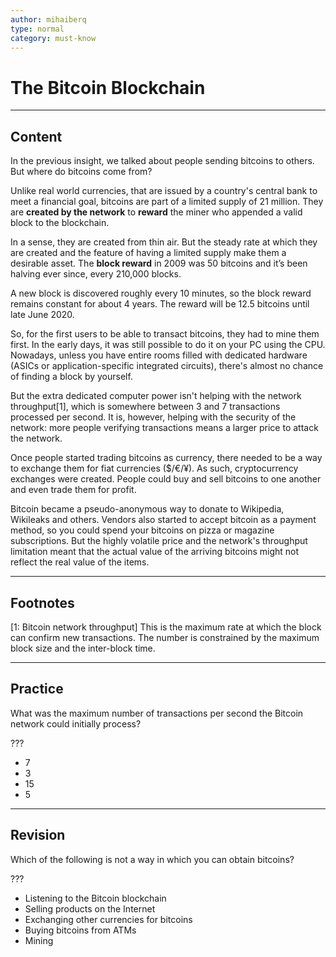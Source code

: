 ```yaml
---
author: mihaiberq
type: normal
category: must-know
---
```


# The Bitcoin Blockchain


---

## Content

In the previous insight, we talked about people sending bitcoins to others. But where do bitcoins come from?

Unlike real world currencies, that are issued by a country's central bank to meet a financial goal, bitcoins are part of a limited supply of 21 million. They are **created by the network** to **reward** the miner who appended a valid block to the blockchain.

In a sense, they are created from thin air. But the steady rate at which they are created and the feature of having a limited supply make them a desirable asset. The **block reward** in 2009 was 50 bitcoins and it’s been halving ever since, every 210,000 blocks.

A new block is discovered roughly every 10 minutes, so the block reward remains constant for about 4 years. The reward will be 12.5 bitcoins until late June 2020.

So, for the first users to be able to transact bitcoins, they had to mine them first. In the early days, it was still possible to do it on your PC using the CPU. Nowadays, unless you have entire rooms filled with dedicated hardware (ASICs or application-specific integrated circuits), there's almost no chance of finding a block by yourself.

But the extra dedicated computer power isn't helping with the network throughput[1], which is somewhere between 3 and 7 transactions processed per second. It is, however, helping with the security of the network: more people verifying transactions means a larger price to attack the network.

Once people started trading bitcoins as currency, there needed to be a way to exchange them for fiat currencies ($/€/¥). As such, cryptocurrency exchanges were created. People could buy and sell bitcoins to one another and even trade them for profit.

Bitcoin became a pseudo-anonymous way to donate to Wikipedia, Wikileaks and others. Vendors also started to accept bitcoin as a payment method, so you could spend your bitcoins on pizza or magazine subscriptions. But the highly volatile price and the network's throughput limitation meant that the actual value of the arriving bitcoins might not reflect the real value of the items.


---

## Footnotes

[1: Bitcoin network throughput]
This is the maximum rate at which the block can confirm new transactions. The number is constrained by the maximum block size and the inter-block time. 


---

## Practice

What was the maximum number of transactions per second the Bitcoin network could initially process?

???

- 7
- 3
- 15
- 5


---

## Revision

Which of the following is not a way in which you can obtain bitcoins?

???

- Listening to the Bitcoin blockchain
- Selling products on the Internet
- Exchanging other currencies for bitcoins
- Buying bitcoins from ATMs
- Mining
 
